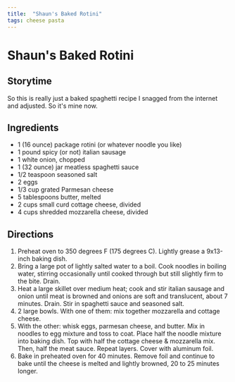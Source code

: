 ```yaml
---
title:  "Shaun's Baked Rotini"
tags: cheese pasta
---
```

# Shaun's Baked Rotini

## Storytime
So this is really just a baked spaghetti recipe I snagged from the internet and adjusted. So it's mine now.

## Ingredients
* 1 (16 ounce) package rotini (or whatever noodle you like)
* 1 pound spicy (or not) italian sausage
* 1 white onion, chopped
* 1 (32 ounce) jar meatless spaghetti sauce
* 1/2 teaspoon seasoned salt
* 2 eggs
* 1/3 cup grated Parmesan cheese
* 5 tablespoons butter, melted
* 2 cups small curd cottage cheese, divided
* 4 cups shredded mozzarella cheese, divided

## Directions
1. Preheat oven to 350 degrees F (175 degrees C). Lightly grease a 9x13-inch baking dish.
2. Bring a large pot of lightly salted water to a boil. Cook noodles in boiling water, stirring occasionally until cooked through but still slightly firm to the bite. Drain.
3. Heat a large skillet over medium heat; cook and stir italian sausage and onion until meat is browned and onions are soft and translucent, about 7 minutes. Drain. Stir in spaghetti sauce and seasoned salt.
4. 2 large bowls. With one of them: mix together mozzarella and cottage cheese.
5. With the other: whisk eggs, parmesan cheese, and butter. Mix in noodles to egg mixture and toss to coat. Place half the noodle mixture into baking dish. Top with half the cottage cheese & mozzarella mix. Then, half the meat sauce. Repeat layers. Cover with aluminum foil.
6. Bake in preheated oven for 40 minutes. Remove foil and continue to bake until the cheese is melted and lightly browned, 20 to 25 minutes longer.
